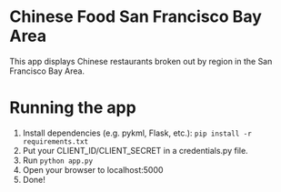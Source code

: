 # Chinese Food San Francisco Bay Area
This app displays Chinese restaurants broken out by region in the San Francisco Bay Area.

# Running the app

1. Install dependencies (e.g. pykml, Flask, etc.): `pip install -r requirements.txt`
2. Put your CLIENT_ID/CLIENT_SECRET in a credentials.py file.
3. Run `python app.py`
4. Open your browser to localhost:5000
5. Done!
